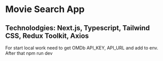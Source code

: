 # Movie Search App
## Technolodgies: Next.js, Typescript, Tailwind CSS, Redux Toolkit, Axios
For start local work need to get OMDb API_KEY, API_URL and add to env. After that npm run dev

